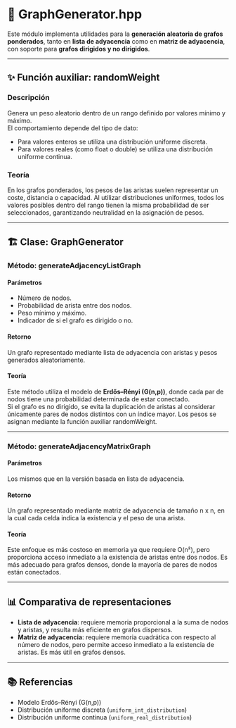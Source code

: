 # 📄 GraphGenerator.hpp

Este módulo implementa utilidades para la **generación aleatoria de grafos ponderados**, tanto en **lista de adyacencia** como en **matriz de adyacencia**, con soporte para **grafos dirigidos y no dirigidos**.

---

## ✨ Función auxiliar: randomWeight

### Descripción
Genera un peso aleatorio dentro de un rango definido por valores mínimo y máximo.  
El comportamiento depende del tipo de dato:

- Para valores enteros se utiliza una distribución uniforme discreta.  
- Para valores reales (como float o double) se utiliza una distribución uniforme continua.  

### Teoría
En los grafos ponderados, los pesos de las aristas suelen representar un coste, distancia o capacidad. Al utilizar distribuciones uniformes, todos los valores posibles dentro del rango tienen la misma probabilidad de ser seleccionados, garantizando neutralidad en la asignación de pesos.

---

## 🏗️ Clase: GraphGenerator

### Método: generateAdjacencyListGraph

#### Parámetros
- Número de nodos.  
- Probabilidad de arista entre dos nodos.  
- Peso mínimo y máximo.  
- Indicador de si el grafo es dirigido o no.  

#### Retorno
Un grafo representado mediante lista de adyacencia con aristas y pesos generados aleatoriamente.

#### Teoría
Este método utiliza el modelo de **Erdős–Rényi (G(n,p))**, donde cada par de nodos tiene una probabilidad determinada de estar conectado.  
Si el grafo es no dirigido, se evita la duplicación de aristas al considerar únicamente pares de nodos distintos con un índice mayor. Los pesos se asignan mediante la función auxiliar randomWeight.

---

### Método: generateAdjacencyMatrixGraph

#### Parámetros
Los mismos que en la versión basada en lista de adyacencia.  

#### Retorno
Un grafo representado mediante matriz de adyacencia de tamaño n x n, en la cual cada celda indica la existencia y el peso de una arista.  

#### Teoría
Este enfoque es más costoso en memoria ya que requiere O(n²), pero proporciona acceso inmediato a la existencia de aristas entre dos nodos. Es más adecuado para grafos densos, donde la mayoría de pares de nodos están conectados.

---

## 📊 Comparativa de representaciones

- **Lista de adyacencia**: requiere memoria proporcional a la suma de nodos y aristas, y resulta más eficiente en grafos dispersos.  
- **Matriz de adyacencia**: requiere memoria cuadrática con respecto al número de nodos, pero permite acceso inmediato a la existencia de aristas. Es más útil en grafos densos.  

---

## 📚 Referencias

- Modelo Erdős–Rényi (G(n,p))  
- Distribución uniforme discreta (`uniform_int_distribution`)  
- Distribución uniforme continua (`uniform_real_distribution`)  

